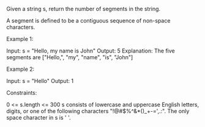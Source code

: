Given a string s, return the number of segments in the string.

A segment is defined to be a contiguous sequence of non-space characters.


Example 1:


Input: s = "Hello, my name is John"
Output: 5
Explanation: The five segments are ["Hello,", "my", "name", "is", "John"]


Example 2:


Input: s = "Hello"
Output: 1



Constraints:


0 <= s.length <= 300
s consists of lowercase and uppercase English letters, digits, or one of the
following characters "!@#$%^&*()_+-=',.:".
The only space character in s is ' '.




